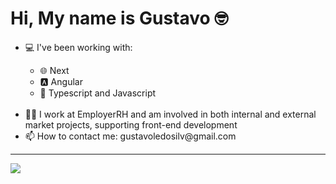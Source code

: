 <h1>Hi, My name is Gustavo 🤓 </h1>
<div>
  <ul>
    <li>💻 I've been working with: </li>
    <ul>
      <li>🌐 Next</li>
      <li>🅰️ Angular</li>
      <li>🗿 Typescript and Javascript</li>
    </ul>
    <br />
    <li>🤷‍♂️ I work at EmployerRH and am involved in both internal and external market projects, supporting front-end development</li>
    <li>📫 How to contact me: gustavoledosilv@gmail.com </li>
  </ul>  
</div>
<hr>
<img src="https://github-readme-stats.vercel.app/api?username=gustavo-ledo&show_icons=true&theme=dracula"/>
 


